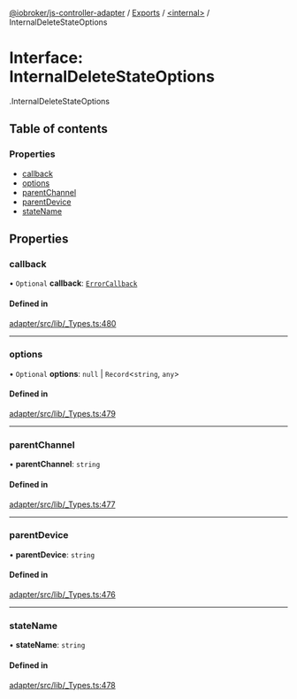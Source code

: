[@iobroker/js-controller-adapter](../README.md) / [Exports](../modules.md) / [<internal\>](../modules/internal_.md) / InternalDeleteStateOptions

# Interface: InternalDeleteStateOptions

[<internal>](../modules/internal_.md).InternalDeleteStateOptions

## Table of contents

### Properties

- [callback](internal_.InternalDeleteStateOptions.md#callback)
- [options](internal_.InternalDeleteStateOptions.md#options)
- [parentChannel](internal_.InternalDeleteStateOptions.md#parentchannel)
- [parentDevice](internal_.InternalDeleteStateOptions.md#parentdevice)
- [stateName](internal_.InternalDeleteStateOptions.md#statename)

## Properties

### callback

• `Optional` **callback**: [`ErrorCallback`](../modules/internal_.md#errorcallback)

#### Defined in

[adapter/src/lib/_Types.ts:480](https://github.com/ioBroker/ioBroker.js-controller/blob/b9cc8f0d/packages/adapter/src/lib/_Types.ts#L480)

___

### options

• `Optional` **options**: ``null`` \| `Record`<`string`, `any`\>

#### Defined in

[adapter/src/lib/_Types.ts:479](https://github.com/ioBroker/ioBroker.js-controller/blob/b9cc8f0d/packages/adapter/src/lib/_Types.ts#L479)

___

### parentChannel

• **parentChannel**: `string`

#### Defined in

[adapter/src/lib/_Types.ts:477](https://github.com/ioBroker/ioBroker.js-controller/blob/b9cc8f0d/packages/adapter/src/lib/_Types.ts#L477)

___

### parentDevice

• **parentDevice**: `string`

#### Defined in

[adapter/src/lib/_Types.ts:476](https://github.com/ioBroker/ioBroker.js-controller/blob/b9cc8f0d/packages/adapter/src/lib/_Types.ts#L476)

___

### stateName

• **stateName**: `string`

#### Defined in

[adapter/src/lib/_Types.ts:478](https://github.com/ioBroker/ioBroker.js-controller/blob/b9cc8f0d/packages/adapter/src/lib/_Types.ts#L478)
